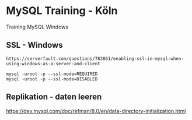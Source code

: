 # MySQL Training - Köln
Training MySQL Windows

## SSL - Windows 

```
https://serverfault.com/questions/783861/enabling-ssl-in-mysql-when-using-windows-as-a-server-and-client

mysql -uroot -p --ssl-mode=REQUIRED 
mysql -uroot -p --ssl-mode=DISABLED
```
## Replikation - daten leeren
https://dev.mysql.com/doc/refman/8.0/en/data-directory-initialization.html
